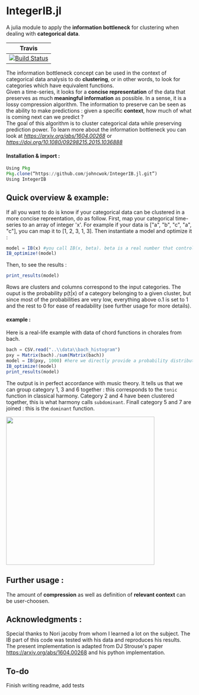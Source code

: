 # IntegerIB.jl

A julia module to apply the **information bottleneck** for clustering when dealing with **categorical data**. 

| **Travis**     |
|:---------------:|
|[![Build Status](https://travis-ci.com/johncwok/IntegerIB.jl.svg?branch=master)](https://travis-ci.com/johncwok/IntegerIB.jl)|

The information bottleneck concept can be used in the context of categorical data analysis to do **clustering**, 
or in other words, to look for categories which have equivalent functions. <br/>
Given a time-series, it looks for a **concise representation** of the data that preserves as much **meaningful information** as possible. 
In a sense, it is a lossy compression algorithm. The information to preserve can be seen as the ability to make predictions : 
given a specific **context**, how much of what is coming next can we predict ? <br/>
The goal of this algorithm is to cluster categorical data while preserving prediction power. To learn more about the information bottleneck 
you can look at *https://arxiv.org/abs/1604.00268* or *https://doi.org/10.1080/09298215.2015.1036888*

#### Installation & import :
```Julia
Using Pkg
Pkg.clone(“https://github.com/johncwok/IntegerIB.jl.git”)
Using IntegerIB
```
## Quick overview & example:
If all you want to do is know if your categorical data can be clustered in a more concise repreentation, do as follow. First, map your categorical time-series to an array of integer 'x'. For example if your data is ["a", "b", "c", "a", "c"], you can map it to [1, 2, 3, 1, 3]. Then instantiate a model and optimize it :
```Julia
model = IB(x) #you call IB(x, beta). beta is a real number that controls the amount of compression.
IB_optimize!(model) 
```
Then, to see the results :
```Julia
print_results(model)
```
Rows are clusters and columns correspond to the input categories. The ouput is the probability p(t|x) of a category belonging to a given cluster, but since most of the probabilities are very low, everything above o.1 is set to 1 and the rest to 0 for ease of readability (see further usage for more details).
#### example :
Here is a real-life example with data of chord functions in chorales from bach.
```Julia
bach = CSV.read("..\\data\\bach_histogram")
pxy = Matrix(bach)./sum(Matrix(bach))
model = IB(pxy, 1000) #here we directly provide a probability distribution and not a time-series.
IB_optimize!(model)
print_results(model)
```
The output is in perfect accordance with music theory. It tells us that we can group category 1, 3 and 6 together : this corresponds to the ```tonic``` function in classical harmony. Category 2 and 4 have been clustered together, this is what harmony calls ```subdominant```. Finall category 5 and 7 are joined : this is the ```dominant``` function.

<img src=https://user-images.githubusercontent.com/34754896/90241511-7c625300-de2b-11ea-800d-3cee1da9fdf5.PNG width = "400">

## Further usage :
The amount of **compression** as well as definition of **relevant context** can be user-choosen.



## Acknowledgments :
Special thanks to Nori jacoby from whom I learned a lot on the subject. The IB part of this code was tested with his data and reproduces his results. <br/>
The present implementation is adapted from DJ Strouse's paper https://arxiv.org/abs/1604.00268 and his python implementation.

## To-do
Finish writing readme, add tests

